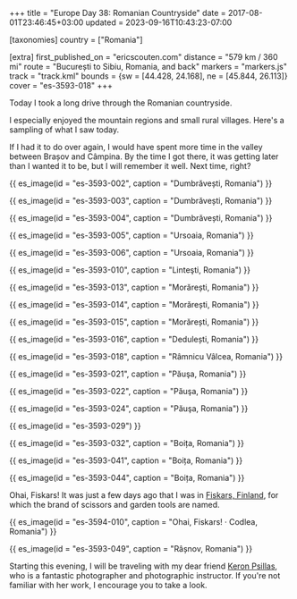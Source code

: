 +++
title = "Europe Day 38: Romanian Countryside"
date = 2017-08-01T23:46:45+03:00
updated = 2023-09-16T10:43:23-07:00

[taxonomies]
country = ["Romania"]

[extra]
first_published_on = "ericscouten.com"
distance = "579 km / 360 mi"
route = "București to Sibiu, Romania, and back"
markers = "markers.js"
track = "track.kml"
bounds = {sw = [44.428, 24.168], ne = [45.844, 26.113]}
cover = "es-3593-018"
+++

Today I took a long drive through the Romanian countryside.

I especially enjoyed the mountain regions and small rural villages. Here's a sampling of what I saw today.

<!-- more -->

If I had it to do over again, I would have spent more time in the valley between Brașov and Câmpina. By the time I got there, it was getting later than I wanted it to be, but I will remember it well. Next time, right?

{{ es_image(id = "es-3593-002", caption = "Dumbrăvești, Romania") }}

{{ es_image(id = "es-3593-003", caption = "Dumbrăvești, Romania") }}

{{ es_image(id = "es-3593-004", caption = "Dumbrăvești, Romania") }}

{{ es_image(id = "es-3593-005", caption = "Ursoaia, Romania") }}

{{ es_image(id = "es-3593-006", caption = "Ursoaia, Romania") }}

{{ es_image(id = "es-3593-010", caption = "Linteşti, Romania") }}

{{ es_image(id = "es-3593-013", caption = "Morărești, Romania") }}

{{ es_image(id = "es-3593-014", caption = "Morărești, Romania") }}

{{ es_image(id = "es-3593-015", caption = "Morărești, Romania") }}

{{ es_image(id = "es-3593-016", caption = "Dedulești, Romania") }}

{{ es_image(id = "es-3593-018", caption = "Râmnicu Vâlcea, Romania") }}

{{ es_image(id = "es-3593-021", caption = "Păuşa, Romania") }}

{{ es_image(id = "es-3593-022", caption = "Păuşa, Romania") }}

{{ es_image(id = "es-3593-024", caption = "Păuşa, Romania") }}

{{ es_image(id = "es-3593-029") }}

{{ es_image(id = "es-3593-032", caption = "Boița, Romania") }}

{{ es_image(id = "es-3593-041", caption = "Boița, Romania") }}

{{ es_image(id = "es-3593-044", caption = "Boița, Romania") }}

Ohai, Fiskars! It was just a few days ago that I was in [Fiskars, Finland](/2017/06-24+europe/28-hanko-and-fiskars/), for which the brand of scissors and garden tools are named.

{{ es_image(id = "es-3594-010", caption = "Ohai, Fiskars! · Codlea, Romania") }}

{{ es_image(id = "es-3593-049", caption = "Râșnov, Romania") }}

Starting this evening, I will be traveling with my dear friend [Keron Psillas](http://www.keronpsillas.com/), who is a fantastic photographer and photographic instructor. If you're not familiar with her work, I encourage you to take a look.

